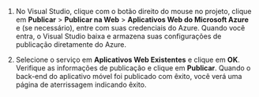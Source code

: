 
1. No Visual Studio, clique com o botão direito do mouse no projeto, clique em **Publicar** > **Publicar na Web** > **Aplicativos Web do Microsoft Azure** e (se necessário), entre com suas credenciais do Azure. Quando você entra, o Visual Studio baixa e armazena suas configurações de publicação diretamente do Azure.

2. Selecione o serviço em **Aplicativos Web Existentes** e clique em **OK**. Verifique as informações de publicação e clique em **Publicar**. Quando o back-end do aplicativo móvel foi publicado com êxito, você verá uma página de aterrissagem indicando êxito.

<!---HONumber=August15_HO8-->